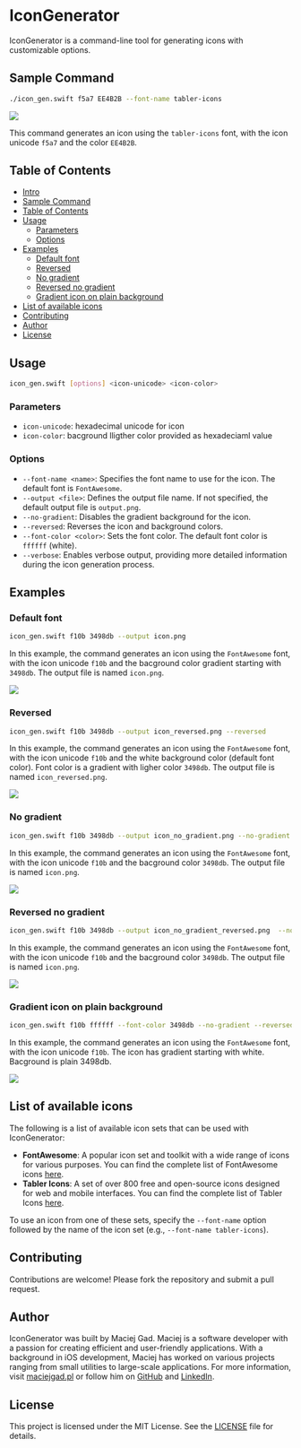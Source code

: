 # IconGenerator

IconGenerator is a command-line tool for generating icons with customizable options.

## Sample Command

```bash
./icon_gen.swift f5a7 EE4B2B --font-name tabler-icons
```
<img src="output.png">

This command generates an icon using the `tabler-icons` font, with the icon unicode `f5a7` and the color `EE4B2B`.

## Table of Contents

- [Intro](#icongenerator)
- [Sample Command](#sample-command)
- [Table of Contents](#table-of-contents)
- [Usage](#usage)
    - [Parameters](#parameters)
    - [Options](#options) 
- [Examples](#examples)
    - [Default font](#default-font)
    - [Reversed](#reversed)
    - [No gradient](#no-gradient)
    - [Reversed no gradient](#reversed-no-gradient)
    - [Gradient icon on plain background](#gradient-icon-on-plain-background)
- [List of available icons](#list-of-available-icons)
- [Contributing](#contributing)
- [Author](#author)
- [License](#license)

## Usage

```bash
icon_gen.swift [options] <icon-unicode> <icon-color>
```
### Parameters

- `icon-unicode`: hexadecimal unicode for icon
- `icon-color`: bacground lligther color provided as hexadeciaml value 

### Options

- `--font-name <name>`: Specifies the font name to use for the icon. The default font is `FontAwesome`.
- `--output <file>`: Defines the output file name. If not specified, the default output file is `output.png`.
- `--no-gradient`: Disables the gradient background for the icon.
- `--reversed`: Reverses the icon and background colors.
- `--font-color <color>`: Sets the font color. The default font color is `ffffff` (white).
- `--verbose`: Enables verbose output, providing more detailed information during the icon generation process.

## Examples

### Default font
```bash
icon_gen.swift f10b 3498db --output icon.png 
```

In this example, the command generates an icon using the `FontAwesome` font, with the icon unicode `f10b` and the bacground color gradient starting with `3498db`. The output file is named `icon.png`.

<img src="icon.png">

### Reversed
```bash
icon_gen.swift f10b 3498db --output icon_reversed.png --reversed
```

In this example, the command generates an icon using the `FontAwesome` font, with the icon unicode `f10b` and the white background color (default font color). Font color is a gradient with ligher color `3498db`. The output file is named `icon_reversed.png`.

<img src="icon_reversed.png">

### No gradient

```bash
icon_gen.swift f10b 3498db --output icon_no_gradient.png --no-gradient
```

In this example, the command generates an icon using the `FontAwesome` font, with the icon unicode `f10b` and the bacground color `3498db`. The output file is named `icon.png`.

<img src="icon_no_gradient.png">

### Reversed no gradient

```bash
icon_gen.swift f10b 3498db --output icon_no_gradient_reversed.png  --no-gradient --reversed
```

In this example, the command generates an icon using the `FontAwesome` font, with the icon unicode `f10b` and the bacground color `3498db`. The output file is named `icon.png`.

<img src="icon_no_gradient_reversed.png">

### Gradient icon on plain background

```bash
icon_gen.swift f10b ffffff --font-color 3498db --no-gradient --reversed --output icon_gradient.png
```

In this example, the command generates an icon using the `FontAwesome` font, with the icon unicode `f10b`. The icon has gradient starting with white. Bacground is plain 3498db.

<img src="icon_gradient.png">

## List of available icons

The following is a list of available icon sets that can be used with IconGenerator:

- **FontAwesome**: A popular icon set and toolkit with a wide range of icons for various purposes. You can find the complete list of FontAwesome icons [here](https://maciejgad.github.io/IconGenerator/awesome_icons.html).
- **Tabler Icons**: A set of over 800 free and open-source icons designed for web and mobile interfaces. You can find the complete list of Tabler Icons [here](https://maciejgad.github.io/IconGenerator/tabler_icons.html).

To use an icon from one of these sets, specify the `--font-name` option followed by the name of the icon set (e.g., `--font-name tabler-icons`).


## Contributing

Contributions are welcome! Please fork the repository and submit a pull request.

## Author

IconGenerator was built by Maciej Gad. Maciej is a software developer with a passion for creating efficient and user-friendly applications. With a background in iOS development, Maciej has worked on various projects ranging from small utilities to large-scale applications. For more information, visit [maciejgad.pl](https://maciejgad.pl) or follow him on [GitHub](https://github.com/MaciejGad) and [LinkedIn](https://www.linkedin.com/in/gadmaciej/).


## License

This project is licensed under the MIT License. See the [LICENSE](LICENSE) file for details.